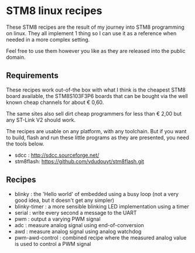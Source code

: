 STM8 linux recipes
==================

These STM8 recipes are the result of my journey into STM8 programming on linux.
They all implement 1 thing so I can use it as a reference when needed in a more complex setting.

Feel free to use them however you like as they are released into the public domain.

Requirements
------------

These recipes work out-of-the box with what I think is the cheapest STM8 board available, the STM8S103F3P6 boards that
can be bought via the well known cheap channels for about € 0,60.
 
The same sites also sell dirt cheap programmers for less than € 2,00 but any ST-Link V2 should work.


The recipes are usable on any platform, with any toolchain.
But if you want to build, flash and run these little programs as they are presented, you need the tools below.

* sdcc : http://sdcc.sourceforge.net/
* stm8flash: https://github.com/vdudouyt/stm8flash.git

Recipes
-------
* blinky : the 'Hello world' of embedded using a busy loop (not a very good idea, but it doesn't get any simpler)
* blinky-timer : a more sensible blinking LED implementation using a timer
* serial : write every second a message to the UART
* pwm : output a varying PWM signal
* adc : measure analog signal using end-of-conversion
* awd : measure analog signal using analog watchdog
* pwm-awd-control : combined recipe where the measured analog value is used to control a PWM signal